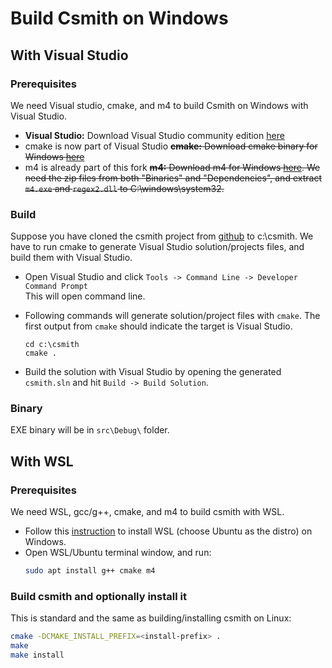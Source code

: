 # Build Csmith on Windows

## With Visual Studio

### Prerequisites

We need Visual studio, cmake, and m4 to build Csmith on Windows with Visual Studio.

* **Visual Studio:** Download Visual Studio community edition
[here](https://visualstudio.microsoft.com/thank-you-downloading-visual-studio/?sku=Community)
* cmake is now part of Visual Studio ~~**cmake:** Download cmake binary for Windows
[here](https://cmake.org/download/)~~
* m4 is already part of this fork ~~**m4:** Download m4 for Windows
[here](http://gnuwin32.sourceforge.net/packages/m4.htm).
We need the zip files from both "Binaries" and "Dependencies",
and extract `m4.exe` and `regex2.dll` to C:\windows\system32.~~

### Build

Suppose you have cloned the csmith project from
[github](https://github.com/csmith-project/csmith) to c:\csmith. We have
to run cmake to generate Visual Studio solution/projects files, and build them
with Visual Studio.

* Open Visual Studio and click `Tools -> Command Line -> Developer Command Prompt`  
This will open command line.

* Following commands will generate solution/project files with `cmake`. The first output from `cmake`
should indicate the target is Visual Studio.
    ```
    cd c:\csmith
    cmake .
    ```
* Build the solution with Visual Studio by opening the generated `csmith.sln`
and hit `Build -> Build Solution`.

### Binary

EXE binary will be in `src\Debug\` folder.

## With WSL

### Prerequisites

We need WSL, gcc/g++, cmake, and m4 to build csmith with WSL.

* Follow this
[instruction](https://docs.microsoft.com/en-us/windows/wsl/install-win10)
to install WSL (choose Ubuntu as the distro) on Windows.
* Open WSL/Ubuntu terminal window, and run:
    ```bash
    sudo apt install g++ cmake m4
   ```

### Build csmith and optionally install it

This is standard and the same as building/installing csmith on Linux:
```bash
cmake -DCMAKE_INSTALL_PREFIX=<install-prefix> .
make
make install
```